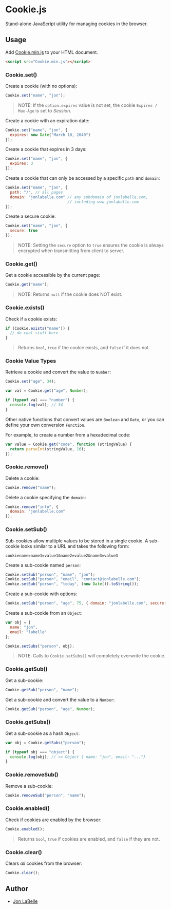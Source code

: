 Cookie.js
=========

Stand-alone JavaScript utility for managing cookies in the browser.

## Usage

Add [Cookie.min.js](https://raw.github.com/jonlabelle/cookie-js/master/Cookie.min.js) to your HTML document.

```html
<script src="Cookie.min.js"></script>
```

### Cookie.set()

Create a cookie (with no options):

```javascript
Cookie.set("name", "jon");
```

> NOTE: If the `option.expires` value is not set, the cookie `Expires / Max-Age` is set to *Session*.

Create a cookie with an expiration date:

```javascript
Cookie.set("name", "jon", {
  expires: new Date("March 18, 2040")
});
```

Create a cookie that expires in 3 days:

```javascript
Cookie.set("name", "jon", {
  expires: 3
});
```

Create a cookie that can only be accessed by a specific `path` and `domain`:

```javascript
Cookie.set("name", "jon", {
  path: "/", // all pages
  domain: "jonlabelle.com" // any subdomain of jonlabelle.com, 
                           // including www.jonlabelle.com
});
```

Create a secure cookie:

```javascript
Cookie.set("name", "jon", {
  secure: true
});
```

> NOTE: Setting the `secure` option to `true` ensures the cookie is always encrypted when transmitting from client to server.

### Cookie.get()

Get a cookie accessible by the current page: 

```javascript
Cookie.get("name");
```

> NOTE: Returns `null` if the cookie does NOT exist.

### Cookie.exists()

Check if a cookie exists:

```javascript
if (Cookie.exists("name")) {
  // do cool stuff here
}
```

> Returns `bool`, `true` if the cookie exists, and `false` if it does not.

### Cookie Value Types

Retrieve a cookie and convert the value to `Number`:

```javascript
Cookie.set("age", 34);

var val = Cookie.get("age", Number);

if (typeof val === "number") {
  console.log(val); // 34
}
```

Other native functions that convert values are `Boolean` and `Date`, or you can define your own conversion `Function`.

For example, to create a number from a hexadecimal code:

```javascript
var value = Cookie.get("code", function (stringValue) {
  return parseInt(stringValue, 16);
});
```

### Cookie.remove()

Delete a cookie:

```javascript
Cookie.remove("name");
```

Delete a cookie specifying the `domain`:

```javascript
Cookie.remove("info", {
  domain: "jonlabelle.com"
});
```

### Cookie.setSub()

Sub-cookies allow multiple values to be stored in a single cookie. A sub-cookie looks similar to a URL and takes the following form:

```
cookiename=name1=value1&name2=value2&name3=value3
```

Create a sub-cookie named `person`:

```javascript
Cookie.setSub("person", "name", "jon");
Cookie.setSub("person", "email", "contact@jonlabelle.com");
Cookie.setSub("person", "today", (new Date()).toString());
```

Create a sub-cookie with options:

```javascript
Cookie.setSub("person", "age", 75, { domain: "jonlabelle.com", secure: true });
```

Create a sub-cookie from an `Object`:

```javascript
var obj = {
  name: "jon",
  email: "labelle"
};

Cookie.setSubs("person", obj);
```

> NOTE: Calls to `Cookie.setSubs()` will completely overwrite the cookie.

### Cookie.getSub()

Get a sub-cookie:

```javascript
Cookie.getSub("person", "name");
```

Get a sub-cookie and convert the value to a `Number`:

```javascript
Cookie.getSub("person", "age", Number);
```

### Cookie.getSubs()

Get a sub-cookie as a hash `Object`:

```javascript
var obj = Cookie.getSubs("person");

if (typeof obj === "object") {
  console.log(obj); // => Object { name: "jon", email: "..."}
}
```

### Cookie.removeSub()

Remove a sub-cookie:

```javascript
Cookie.removeSub("person", "name");
```

### Cookie.enabled()

Check if cookies are enabled by the browser:

```javascript
Cookie.enabled();
```

> Returns `bool`, `true` if cookies are enabled, and `false` if they are not.

### Cookie.clear()

Clears *all* cookies from the browser:

```javascript
Cookie.clear();
```

## Author

- [Jon LaBelle](mailto:contact@jonlabelle.com)
